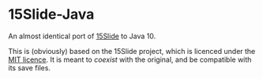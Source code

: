 # 15Slide-Java
An almost identical port of [15Slide](jzjisawesome.github.io) to Java 10.

This is (obviously) based on the 15Slide project, which is licenced under the [MIT licence](https://github.com/JZJisawesome/15Slide/blob/master/LICENSE). It is meant to _coexist_ with the original, and be compatible with its save files.
